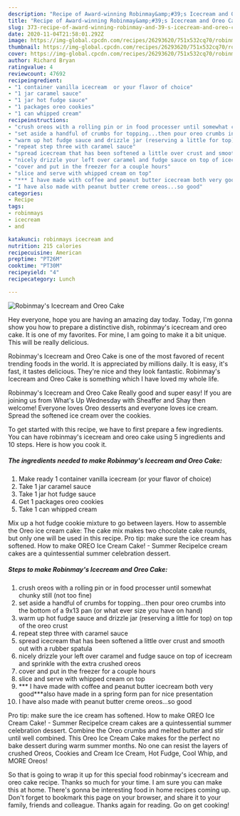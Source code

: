 ```yaml
---
description: "Recipe of Award-winning Robinmay&amp;#39;s Icecream and Oreo Cake"
title: "Recipe of Award-winning Robinmay&amp;#39;s Icecream and Oreo Cake"
slug: 373-recipe-of-award-winning-robinmay-and-39-s-icecream-and-oreo-cake
date: 2020-11-04T21:58:01.292Z
image: https://img-global.cpcdn.com/recipes/26293620/751x532cq70/robinmays-icecream-and-oreo-cake-recipe-main-photo.jpg
thumbnail: https://img-global.cpcdn.com/recipes/26293620/751x532cq70/robinmays-icecream-and-oreo-cake-recipe-main-photo.jpg
cover: https://img-global.cpcdn.com/recipes/26293620/751x532cq70/robinmays-icecream-and-oreo-cake-recipe-main-photo.jpg
author: Richard Bryan
ratingvalue: 4
reviewcount: 47692
recipeingredient:
- "1 container vanilla icecream  or your flavor of choice"
- "1 jar caramel sauce"
- "1 jar hot fudge sauce"
- "1 packages oreo cookies"
- "1 can whipped cream"
recipeinstructions:
- "crush oreos with a rolling pin or in food processer until somewhat chunky still (not too fine)"
- "set aside a handful of crumbs for topping...then pour oreo crumbs into the bottom of a 9x13 pan (or what ever size you have on hand)"
- "warm up hot fudge sauce and drizzle jar (reserving a little for top) on top of the oreo crust"
- "repeat step three with caramel sauce"
- "spread icecream that has been softened a little over crust and smooth out with a rubber spatula"
- "nicely drizzle your left over caramel and fudge sauce on top of icecream and sprinkle with the extra crushed oreos"
- "cover and put in the freezer for a couple hours"
- "slice and serve with whipped cream on top"
- "*** I have made with coffee and peanut butter icecream both very good***also have made in a spring form pan for nice presentation"
- "I have also made with peanut butter creme oreos...so good"
categories:
- Recipe
tags:
- robinmays
- icecream
- and

katakunci: robinmays icecream and 
nutrition: 215 calories
recipecuisine: American
preptime: "PT26M"
cooktime: "PT30M"
recipeyield: "4"
recipecategory: Lunch

---
```



![Robinmay&#39;s Icecream and Oreo Cake](https://img-global.cpcdn.com/recipes/26293620/751x532cq70/robinmays-icecream-and-oreo-cake-recipe-main-photo.jpg)

Hey everyone, hope you are having an amazing day today. Today, I'm gonna show you how to prepare a distinctive dish, robinmay&#39;s icecream and oreo cake. It is one of my favorites. For mine, I am going to make it a bit unique. This will be really delicious.

Robinmay&#39;s Icecream and Oreo Cake is one of the most favored of recent trending foods in the world. It is appreciated by millions daily. It is easy, it's fast, it tastes delicious. They're nice and they look fantastic. Robinmay&#39;s Icecream and Oreo Cake is something which I have loved my whole life.

Robinmay&#39;s Icecream and Oreo Cake Really good and super easy! If you are joining us from What&#39;s Up Wednesday with Sheaffer and Shay then welcome! Everyone loves Oreo desserts and everyone loves ice cream. Spread the softened ice cream over the cookies.


To get started with this recipe, we have to first prepare a few ingredients. You can have robinmay&#39;s icecream and oreo cake using 5 ingredients and 10 steps. Here is how you cook it.

<!--inarticleads1-->

##### The ingredients needed to make Robinmay&#39;s Icecream and Oreo Cake:

1. Make ready 1 container vanilla icecream  (or your flavor of choice)
1. Take 1 jar caramel sauce
1. Take 1 jar hot fudge sauce
1. Get 1 packages oreo cookies
1. Take 1 can whipped cream


Mix up a hot fudge cookie mixture to go between layers. How to assemble the Oreo ice cream cake: The cake mix makes two chocolate cake rounds, but only one will be used in this recipe. Pro tip: make sure the ice cream has softened. How to make OREO Ice Cream Cake! - Summer RecipeIce cream cakes are a quintessential summer celebration dessert. 

<!--inarticleads2-->

##### Steps to make Robinmay&#39;s Icecream and Oreo Cake:

1. crush oreos with a rolling pin or in food processer until somewhat chunky still (not too fine)
1. set aside a handful of crumbs for topping...then pour oreo crumbs into the bottom of a 9x13 pan (or what ever size you have on hand)
1. warm up hot fudge sauce and drizzle jar (reserving a little for top) on top of the oreo crust
1. repeat step three with caramel sauce
1. spread icecream that has been softened a little over crust and smooth out with a rubber spatula
1. nicely drizzle your left over caramel and fudge sauce on top of icecream and sprinkle with the extra crushed oreos
1. cover and put in the freezer for a couple hours
1. slice and serve with whipped cream on top
1. *** I have made with coffee and peanut butter icecream both very good***also have made in a spring form pan for nice presentation
1. I have also made with peanut butter creme oreos...so good


Pro tip: make sure the ice cream has softened. How to make OREO Ice Cream Cake! - Summer RecipeIce cream cakes are a quintessential summer celebration dessert. Combine the Oreo crumbs and melted butter and stir until well combined. This Oreo Ice Cream Cake makes for the perfect no bake dessert during warm summer months. No one can resist the layers of crushed Oreos, Cookies and Cream Ice Cream, Hot Fudge, Cool Whip, and MORE Oreos! 

So that is going to wrap it up for this special food robinmay&#39;s icecream and oreo cake recipe. Thanks so much for your time. I am sure you can make this at home. There's gonna be interesting food in home recipes coming up. Don't forget to bookmark this page on your browser, and share it to your family, friends and colleague. Thanks again for reading. Go on get cooking!

